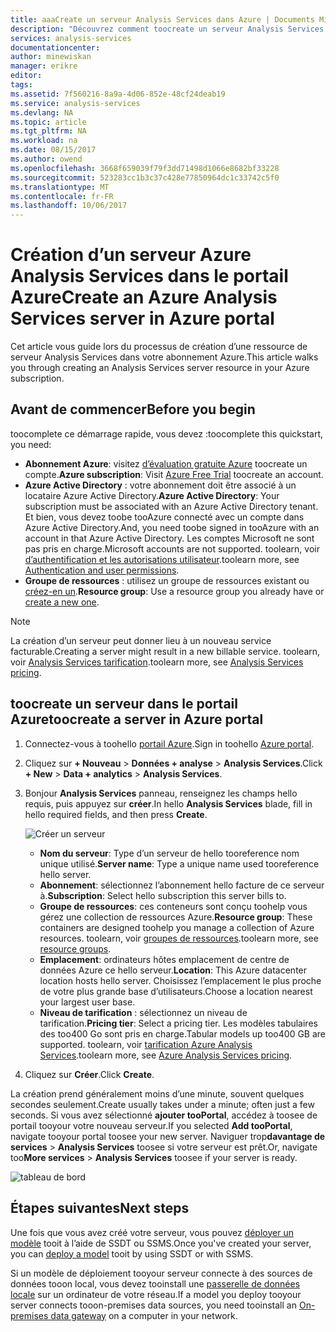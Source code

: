 ```yaml
---
title: aaaCreate un serveur Analysis Services dans Azure | Documents Microsoft
description: "Découvrez comment toocreate un serveur Analysis Services instance dans Azure."
services: analysis-services
documentationcenter: 
author: minewiskan
manager: erikre
editor: 
tags: 
ms.assetid: 7f560216-8a9a-4d06-852e-48cf24deab19
ms.service: analysis-services
ms.devlang: NA
ms.topic: article
ms.tgt_pltfrm: NA
ms.workload: na
ms.date: 08/15/2017
ms.author: owend
ms.openlocfilehash: 3668f659039f79f3dd71498d1066e8682bf33228
ms.sourcegitcommit: 523283cc1b3c37c428e77850964dc1c33742c5f0
ms.translationtype: MT
ms.contentlocale: fr-FR
ms.lasthandoff: 10/06/2017
---
```

# <a name="create-an-azure-analysis-services-server-in-azure-portal"></a><span data-ttu-id="9c5f0-103">Création d’un serveur Azure Analysis Services dans le portail Azure</span><span class="sxs-lookup"><span data-stu-id="9c5f0-103">Create an Azure Analysis Services server in Azure portal</span></span>
<span data-ttu-id="9c5f0-104">Cet article vous guide lors du processus de création d’une ressource de serveur Analysis Services dans votre abonnement Azure.</span><span class="sxs-lookup"><span data-stu-id="9c5f0-104">This article walks you through creating an Analysis Services server resource in your Azure subscription.</span></span>

## <a name="before-you-begin"></a><span data-ttu-id="9c5f0-105">Avant de commencer</span><span class="sxs-lookup"><span data-stu-id="9c5f0-105">Before you begin</span></span>
<span data-ttu-id="9c5f0-106">toocomplete ce démarrage rapide, vous devez :</span><span class="sxs-lookup"><span data-stu-id="9c5f0-106">toocomplete this quickstart, you need:</span></span>

* <span data-ttu-id="9c5f0-107">**Abonnement Azure**: visitez [d’évaluation gratuite Azure](https://azure.microsoft.com/offers/ms-azr-0044p/) toocreate un compte.</span><span class="sxs-lookup"><span data-stu-id="9c5f0-107">**Azure subscription**: Visit [Azure Free Trial](https://azure.microsoft.com/offers/ms-azr-0044p/) toocreate an account.</span></span>
* <span data-ttu-id="9c5f0-108">**Azure Active Directory** : votre abonnement doit être associé à un locataire Azure Active Directory.</span><span class="sxs-lookup"><span data-stu-id="9c5f0-108">**Azure Active Directory**: Your subscription must be associated with an Azure Active Directory tenant.</span></span> <span data-ttu-id="9c5f0-109">Et bien, vous devez toobe tooAzure connecté avec un compte dans Azure Active Directory.</span><span class="sxs-lookup"><span data-stu-id="9c5f0-109">And, you need toobe signed in tooAzure with an account in that Azure Active Directory.</span></span> <span data-ttu-id="9c5f0-110">Les comptes Microsoft ne sont pas pris en charge.</span><span class="sxs-lookup"><span data-stu-id="9c5f0-110">Microsoft accounts are not supported.</span></span> <span data-ttu-id="9c5f0-111">toolearn, voir [d’authentification et les autorisations utilisateur](analysis-services-manage-users.md).</span><span class="sxs-lookup"><span data-stu-id="9c5f0-111">toolearn more, see [Authentication and user permissions](analysis-services-manage-users.md).</span></span>
* <span data-ttu-id="9c5f0-112">**Groupe de ressources** : utilisez un groupe de ressources existant ou [créez-en un](../azure-resource-manager/resource-group-overview.md).</span><span class="sxs-lookup"><span data-stu-id="9c5f0-112">**Resource group**: Use a resource group you already have or [create a new one](../azure-resource-manager/resource-group-overview.md).</span></span>

> [!NOTE]
> <span data-ttu-id="9c5f0-113">La création d’un serveur peut donner lieu à un nouveau service facturable.</span><span class="sxs-lookup"><span data-stu-id="9c5f0-113">Creating a server might result in a new billable service.</span></span> <span data-ttu-id="9c5f0-114">toolearn, voir [Analysis Services tarification](https://azure.microsoft.com/pricing/details/analysis-services/).</span><span class="sxs-lookup"><span data-stu-id="9c5f0-114">toolearn more, see [Analysis Services pricing](https://azure.microsoft.com/pricing/details/analysis-services/).</span></span>
> 
> 

## <a name="toocreate-a-server-in-azure-portal"></a><span data-ttu-id="9c5f0-115">toocreate un serveur dans le portail Azure</span><span class="sxs-lookup"><span data-stu-id="9c5f0-115">toocreate a server in Azure portal</span></span>
1. <span data-ttu-id="9c5f0-116">Connectez-vous à toohello [portail Azure](https://portal.azure.com).</span><span class="sxs-lookup"><span data-stu-id="9c5f0-116">Sign in toohello [Azure portal](https://portal.azure.com).</span></span>  
2. <span data-ttu-id="9c5f0-117">Cliquez sur **+ Nouveau** > **Données + analyse** > **Analysis Services**.</span><span class="sxs-lookup"><span data-stu-id="9c5f0-117">Click **+ New** > **Data + analytics** > **Analysis Services**.</span></span>
3. <span data-ttu-id="9c5f0-118">Bonjour **Analysis Services** panneau, renseignez les champs hello requis, puis appuyez sur **créer**.</span><span class="sxs-lookup"><span data-stu-id="9c5f0-118">In hello **Analysis Services** blade, fill in hello required fields, and then press **Create**.</span></span>
   
    ![Créer un serveur](./media/analysis-services-create-server/aas-create-server-blade.png)
   
   * <span data-ttu-id="9c5f0-120">**Nom du serveur**: Type d’un serveur de hello tooreference nom unique utilisé.</span><span class="sxs-lookup"><span data-stu-id="9c5f0-120">**Server name**: Type a unique name used tooreference hello server.</span></span>
   * <span data-ttu-id="9c5f0-121">**Abonnement**: sélectionnez l’abonnement hello facture de ce serveur à.</span><span class="sxs-lookup"><span data-stu-id="9c5f0-121">**Subscription**: Select hello subscription this server bills to.</span></span>
   * <span data-ttu-id="9c5f0-122">**Groupe de ressources**: ces conteneurs sont conçu toohelp vous gérez une collection de ressources Azure.</span><span class="sxs-lookup"><span data-stu-id="9c5f0-122">**Resource group**: These containers are designed toohelp you manage a collection of Azure resources.</span></span> <span data-ttu-id="9c5f0-123">toolearn, voir [groupes de ressources](../azure-resource-manager/resource-group-overview.md).</span><span class="sxs-lookup"><span data-stu-id="9c5f0-123">toolearn more, see [resource groups](../azure-resource-manager/resource-group-overview.md).</span></span>
   * <span data-ttu-id="9c5f0-124">**Emplacement**: ordinateurs hôtes emplacement de centre de données Azure ce hello serveur.</span><span class="sxs-lookup"><span data-stu-id="9c5f0-124">**Location**: This Azure datacenter location hosts hello server.</span></span> <span data-ttu-id="9c5f0-125">Choisissez l’emplacement le plus proche de votre plus grande base d’utilisateurs.</span><span class="sxs-lookup"><span data-stu-id="9c5f0-125">Choose a location nearest your largest user base.</span></span>
   * <span data-ttu-id="9c5f0-126">**Niveau de tarification** : sélectionnez un niveau de tarification.</span><span class="sxs-lookup"><span data-stu-id="9c5f0-126">**Pricing tier**: Select a pricing tier.</span></span> <span data-ttu-id="9c5f0-127">Les modèles tabulaires des too400 Go sont pris en charge.</span><span class="sxs-lookup"><span data-stu-id="9c5f0-127">Tabular models up too400 GB are supported.</span></span> <span data-ttu-id="9c5f0-128">toolearn, voir [tarification Azure Analysis Services](https://azure.microsoft.com/pricing/details/analysis-services/).</span><span class="sxs-lookup"><span data-stu-id="9c5f0-128">toolearn more, see [Azure Analysis Services pricing](https://azure.microsoft.com/pricing/details/analysis-services/).</span></span>
4. <span data-ttu-id="9c5f0-129">Cliquez sur **Créer**.</span><span class="sxs-lookup"><span data-stu-id="9c5f0-129">Click **Create**.</span></span>

<span data-ttu-id="9c5f0-130">La création prend généralement moins d’une minute, souvent quelques secondes seulement.</span><span class="sxs-lookup"><span data-stu-id="9c5f0-130">Create usually takes under a minute; often just a few seconds.</span></span> <span data-ttu-id="9c5f0-131">Si vous avez sélectionné **ajouter tooPortal**, accédez à toosee de portail tooyour votre nouveau serveur.</span><span class="sxs-lookup"><span data-stu-id="9c5f0-131">If you selected **Add tooPortal**, navigate tooyour portal toosee your new server.</span></span> <span data-ttu-id="9c5f0-132">Naviguer trop**davantage de services** > **Analysis Services** toosee si votre serveur est prêt.</span><span class="sxs-lookup"><span data-stu-id="9c5f0-132">Or, navigate too**More services** > **Analysis Services** toosee if your server is ready.</span></span>

 ![tableau de bord](./media/analysis-services-create-server/aas-create-server-dashboard.png)


## <a name="next-steps"></a><span data-ttu-id="9c5f0-134">Étapes suivantes</span><span class="sxs-lookup"><span data-stu-id="9c5f0-134">Next steps</span></span>
<span data-ttu-id="9c5f0-135">Une fois que vous avez créé votre serveur, vous pouvez [déployer un modèle](analysis-services-deploy.md) tooit à l’aide de SSDT ou SSMS.</span><span class="sxs-lookup"><span data-stu-id="9c5f0-135">Once you've created your server, you can [deploy a model](analysis-services-deploy.md) tooit by using SSDT or with SSMS.</span></span>

<span data-ttu-id="9c5f0-136">Si un modèle de déploiement tooyour serveur connecte à des sources de données tooon local, vous devez tooinstall une [passerelle de données locale](analysis-services-gateway.md) sur un ordinateur de votre réseau.</span><span class="sxs-lookup"><span data-stu-id="9c5f0-136">If a model you deploy tooyour server connects tooon-premises data sources, you need tooinstall an [On-premises data gateway](analysis-services-gateway.md) on a computer in your network.</span></span>

